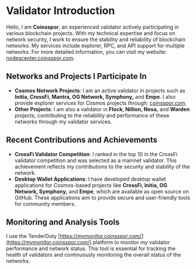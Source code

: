 # Validator Introduction

Hello, I am **Coinsspor**, an experienced validator actively participating in various blockchain projects. With my technical expertise and focus on network security, I work to ensure the stability and reliability of blockchain networks. My services include explorer, RPC, and API support for multiple networks. For more detailed information, you can visit my website: [nodescenter.coinsspor.com](https://nodescenter.coinsspor.com/).

## Networks and Projects I Participate In

- **Cosmos Network Projects**: I am an active validator in projects such as **Initia, CrossFi, Mantra, OG Network, Symphony,** and **Empe**. I also provide explorer services for Cosmos projects through: [coinsspor.com](https://coinsspor.com/).
- **Other Projects**: I am also a validator in **Flock, Nillion, Nesa,** and **Warden** projects, contributing to the reliability and performance of these networks through my validator services.

## Recent Contributions and Achievements

- **CrossFi Validator Competition**: I ranked in the top 10 in the CrossFi validator competition and was selected as a mainnet validator. This achievement reflects my contributions to the security and stability of the network.
- **Desktop Wallet Applications**: I have developed desktop wallet applications for Cosmos-based projects like **CrossFi, Initia, OG Network, Symphony,** and **Empe**, which are available as open source on GitHub. These applications aim to provide secure and user-friendly tools for community members.

## Monitoring and Analysis Tools

I use the TenderDuty [https://mymonitor.coinsspor.com/](https://mymonitor.coinsspor.com/) platform to monitor my validator performance and network status. This tool is essential for tracking the health of validators and continuously monitoring the overall status of the networks.
